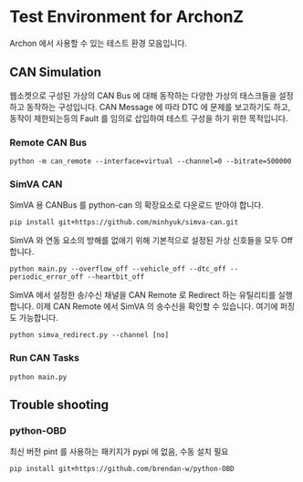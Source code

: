 # Test Environment for ArchonZ

Archon 에서 사용할 수 있는 테스트 환경 모음입니다.

## CAN Simulation

웹소켓으로 구성된 가상의 CAN Bus 에 대해 동작하는 다양한 가상의 태스크들을 설정하고 동작하는 구성입니다.
CAN Message 에 따라 DTC 에 문제를 보고하기도 하고, 동작이 제한되는등의 Fault 를 임의로 삽입하여 테스트 구성을 하기 위한 목적입니다.

### Remote CAN Bus

```
python -m can_remote --interface=virtual --channel=0 --bitrate=500000
```

### SimVA CAN

SimVA 용 CANBus 를 python-can 의 확장요소로 다운로드 받아야 합니다. 
```
pip install git+https://github.com/minhyuk/simva-can.git
```

SimVA 와 연동 요소의 방해를 없애기 위해 기본적으로 설정된 가상 신호들을 모두 Off 합니다.
```
python main.py --overflow_off --vehicle_off --dtc_off --periodic_error_off --heartbit_off
```

SimVA 에서 설정한 송/수신 채널을 CAN Remote 로 Redirect 하는 유틸리티를 실행합니다.
이제 CAN Remote 에서 SimVA 의 송수신을 확인할 수 있습니다. 여기에 퍼징도 가능합니다.
```
python simva_redirect.py --channel [no]
```

### Run CAN Tasks

```
python main.py
```

## Trouble shooting

### python-OBD 

최신 버전 pint 를 사용하는 패키지가 pypi 에 없음, 수동 설치 필요

```
pip install git+https://github.com/brendan-w/python-OBD
```